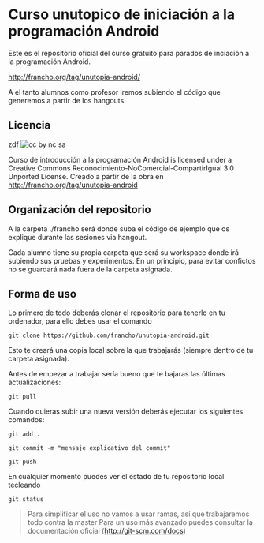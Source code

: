 Curso unutopico de iniciación a la programación Android
=======================================================

Este es el repositorio oficial del curso gratuito para parados de inciación a la programación Android.

http://francho.org/tag/unutopia-android/

A el tanto alumnos como profesor iremos subiendo el código que generemos a partir de los hangouts

Licencia
--------
zdf
![cc by nc sa](http://i.creativecommons.org/l/by-nc-sa/3.0/88x31.png "Reconocimiento-NoComercial-CompartirIgual 3.0 Unported")

Curso de introducción a la programación Android is licensed under a Creative Commons Reconocimiento-NoComercial-CompartirIgual 3.0 Unported License.
Creado a partir de la obra en http://francho.org/tag/unutopia-android

Organización del repositorio
----------------------------

A la carpeta ./francho será donde suba el código de ejemplo que os explique durante las sesiones via hangout.

Cada alumno tiene su propia carpeta que será su workspace donde irá subiendo sus pruebas y experimentos. En un principio, para evitar confictos no se guardará nada fuera de la carpeta asignada.

Forma de uso
------------

Lo primero de todo deberás clonar el repositorio para tenerlo en tu ordenador, para ello debes usar el comando

`git clone https://github.com/francho/unutopia-android.git`

Esto te creará una copia local sobre la que trabajarás (siempre dentro de tu carpeta asignada).

Antes de empezar a trabajar sería bueno que te bajaras las últimas actualizaciones:

`git pull`

Cuando quieras subir una nueva versión deberás ejecutar los siguientes comandos:

`git add .`

`git commit -m "mensaje explicativo del commit"`

`git push`

En cualquier momento puedes ver el estado de tu repositorio local tecleando

`git status`

> Para simplificar el uso no vamos a usar ramas, así que trabajaremos todo contra la master
> Para un uso más avanzado puedes consultar la documentación oficial (http://git-scm.com/docs)
